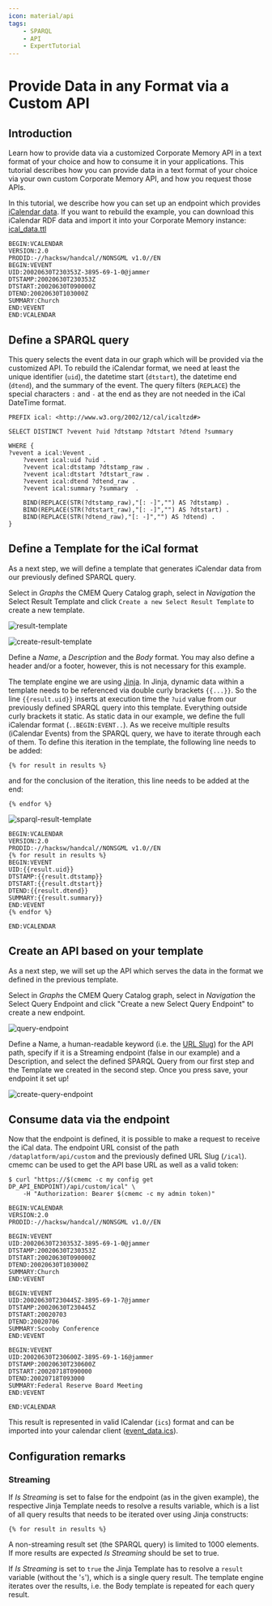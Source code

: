 ```yaml
---
icon: material/api
tags:
    - SPARQL
    - API
    - ExpertTutorial
---
```

# Provide Data in any Format via a Custom API

## Introduction

Learn how to provide data via a customized Corporate Memory API in a text format of your choice and how to consume it in your applications.
This tutorial describes how you can provide data in a text format of your choice via your own custom Corporate Memory API, and how you request those APIs.

In this tutorial, we describe how you can set up an endpoint which provides [iCalendar data](https://en.wikipedia.org/wiki/ICalendar).
If you want to rebuild the example, you can download this iCalendar RDF data and import it into your Corporate Memory instance: [ical_data.ttl](./ical_data.ttl)

```ical
BEGIN:VCALENDAR
VERSION:2.0
PRODID:-//hacksw/handcal//NONSGML v1.0//EN
BEGIN:VEVENT
UID:20020630T230353Z-3895-69-1-0@jammer
DTSTAMP:20020630T230353Z
DTSTART:20020630T090000Z
DTEND:20020630T103000Z
SUMMARY:Church
END:VEVENT
END:VCALENDAR
```

## Define a SPARQL query

This query selects the event data in our graph which will be provided via the customized API.
To rebuild the iCalendar format, we need at least the unique identifier (`uid`), the datetime start (`dtstart`), the datetime end (`dtend`), and the summary of the event.
The query filters (`REPLACE`) the special characters `:` and `-` at the end as they are not needed in the iCal DateTime format.

```sparql
PREFIX ical: <http://www.w3.org/2002/12/cal/icaltzd#>

SELECT DISTINCT ?vevent ?uid ?dtstamp ?dtstart ?dtend ?summary

WHERE {
?vevent a ical:Vevent .
    ?vevent ical:uid ?uid .
    ?vevent ical:dtstamp ?dtstamp_raw .
    ?vevent ical:dtstart ?dtstart_raw .
    ?vevent ical:dtend ?dtend_raw .
    ?vevent ical:summary ?summary  .

    BIND(REPLACE(STR(?dtstamp_raw),"[: -]","") AS ?dtstamp) .
    BIND(REPLACE(STR(?dtstart_raw),"[: -]","") AS ?dtstart) .
    BIND(REPLACE(STR(?dtend_raw),"[: -]","") AS ?dtend) .
}
```

## Define a Template for the iCal format

As a next step, we will define a template that generates iCalendar data from our previously defined SPARQL query.

Select in *Graphs* the CMEM Query Catalog graph, select in *Navigation* the Select Result Template and click `Create a new Select Result Template` to create a new template.

![result-template](22-1-2-result-template.png)

![create-result-template](22-1-3-create-query-endpoint.png)

Define a *Name*, a *Description* and the *Body* format.
You may also define a header and/or a footer, however, this is not necessary for this example.

The template engine we are using [Jinja](https://palletsprojects.com/p/jinja/).
In Jinja, dynamic data within a template needs to be referenced via double curly brackets `{{...}}`.
So the line `{{result.uid}}` inserts at execution time the `?uid` value from our previously defined SPARQL query into this template.
Everything outside curly brackets it static.
As static data in our example, we define the full iCalendar format (`..BEGIN:EVENT..`).
As we receive multiple results (iCalendar Events) from the SPARQL query, we have to iterate through each of them.
To define this iteration in the template, the following line needs to be added:

``` jinja
{% for result in results %}
```

and for the conclusion of the iteration, this line needs to be added at the end:

``` jinja
{% endfor %}
```

![sparql-result-template](22-1-2-sparql-result-template.png)

```jinja title="Jira Template for our iCalendar format"
BEGIN:VCALENDAR
VERSION:2.0
PRODID:-//hacksw/handcal//NONSGML v1.0//EN
{% for result in results %}
BEGIN:VEVENT
UID:{{result.uid}}
DTSTAMP:{{result.dtstamp}}
DTSTART:{{result.dtstart}}
DTEND:{{result.dtend}}
SUMMARY:{{result.summary}}
END:VEVENT
{% endfor %}

END:VCALENDAR
```

## Create an API based on your template

As a next step, we will set up the API which serves the data in the format we defined in the previous template.

Select in *Graphs* the CMEM Query Catalog graph, select in *Navigation* the Select Query Endpoint and click "Create a new Select Query Endpoint" to create a new endpoint.

![query-endpoint](22-1-3-query-endpoint.png)

Define a Name, a human-readable keyword (i.e. the [URL Slug](https://en.wikipedia.org/wiki/Clean_URL#Slug)) for the API path, specify if it is a Streaming endpoint (false in our example) and a Description, and select the defined SPARQL Query from our first step and the Template we created in the second step.
Once you press save, your endpoint it set up!

![create-query-endpoint](22-1-3-create-query-endpoint.png)

## Consume data via the endpoint

Now that the endpoint is defined, it is possible to make a request to receive the iCal data.
The endpoint URL consist of the path `/dataplatform/api/custom` and the previously defined URL Slug (`/ical`).
cmemc can be used to get the API base URL as well as a valid token:

```shell-session title="curl request"
$ curl "https://$(cmemc -c my config get DP_API_ENDPOINT)/api/custom/ical" \
    -H "Authorization: Bearer $(cmemc -c my admin token)"
```

```ical title="API Response"
BEGIN:VCALENDAR
VERSION:2.0
PRODID:-//hacksw/handcal//NONSGML v1.0//EN

BEGIN:VEVENT
UID:20020630T230353Z-3895-69-1-0@jammer
DTSTAMP:20020630T230353Z
DTSTART:20020630T090000Z
DTEND:20020630T103000Z
SUMMARY:Church
END:VEVENT

BEGIN:VEVENT
UID:20020630T230445Z-3895-69-1-7@jammer
DTSTAMP:20020630T230445Z
DTSTART:20020703
DTEND:20020706
SUMMARY:Scooby Conference
END:VEVENT

BEGIN:VEVENT
UID:20020630T230600Z-3895-69-1-16@jammer
DTSTAMP:20020630T230600Z
DTSTART:20020718T090000
DTEND:20020718T093000
SUMMARY:Federal Reserve Board Meeting
END:VEVENT

END:VCALENDAR
```

This result is represented in valid ICalendar (`ics`) format and can be imported into your calendar client ([event_data.ics](event_data.ics)).

## Configuration remarks

### Streaming

If *Is Streaming* is set to false for the endpoint (as in the given example), the respective Jinja Template needs to resolve a results variable, which is a list of all query results that needs to be iterated over using Jinja constructs:

``` jinja
{% for result in results %}
```

A non-streaming result set (the SPARQL query) is limited to 1000 elements.
If more results are expected *Is Streaming* should be set to true.

If *Is Streaming* is set to `true` the Jinja Template has to resolve a `result` variable (without the '`s`'), which is a single query result. The template engine iterates over the results, i.e. the Body template is repeated for each query result.

